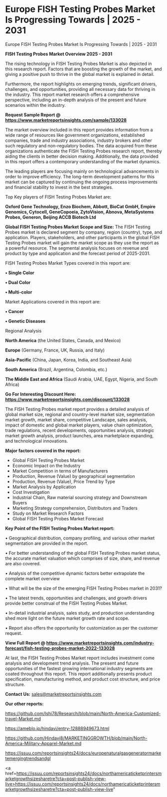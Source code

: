 # Europe FISH Testing Probes Market Is Progressing Towards | 2025 - 2031
 Europe FISH Testing Probes Market Is Progressing Towards | 2025 - 2031

<Strong> FISH Testing Probes Market Overview 2025 - 2031</strong>

The rising technology in FISH Testing Probes Market is also depicted in this research report. Factors that are boosting the growth of the market, and giving a positive push to thrive in the global market is explained in detail.

Furthermore, the report highlights on emerging trends, significant drivers, challenges, and opportunities, providing all necessary data for thriving in the industry. This report market research offers a comprehensive perspective, including an in-depth analysis of the present and future scenarios within the industry.

<strong>Request Sample Report @ <a href=https://www.marketreportsinsights.com/sample/133028>https://www.marketreportsinsights.com/sample/133028</a></strong>

The market overview included in this report provides information from a wide range of resources like government organizations, established companies, trade and industry associations, industry brokers and other such regulatory and non-regulatory bodies. The data acquired from these organizations authenticate the FISH Testing Probes research report, thereby aiding the clients in better decision making. Additionally, the data provided in this report offers a contemporary understanding of the market dynamics.

The leading players are focusing mainly on technological advancements in order to improve efficiency. The long-term development patterns for this market can be captured by continuing the ongoing process improvements and financial stability to invest in the best strategies.

Top Key players of FISH Testing Probes Market are:

<strong>Oxford Gene Technology, Enzo Biochem, Abbott, BioCat GmbH, Empire Genomics, Cytocell, GeneCopoeia, ZytoVision, Abnova, MetaSystems Probes, Generon, Beijing ACCB Biotech Ltd</strong>

<strong><b>Global FISH Testing Probes Market Scope and Size:</b></strong>
The FISH Testing Probes market is declared segment by company, region (country), type, and application. Players, stakeholders, and other participants in the global FISH Testing Probes market will gain the market scope as they use the report as a powerful resource. The segmental analysis focuses on revenue and product by type and application and the forecast period of 2025-2031.

FISH Testing Probes Market Types covered in this report are:

<strong>• Single Color

• Dual Color

• Multi-color</strong>

Market Applications covered in this report are:

<strong>• Cancer

• Genetic Diseases</strong> 

Regional Analysis

<strong>North America</strong> (the United States, Canada, and Mexico)

<strong>Europe</strong> (Germany, France, UK, Russia, and Italy)

<strong>Asia-Pacific</strong> (China, Japan, Korea, India, and Southeast Asia)

<strong>South America</strong> (Brazil, Argentina, Colombia, etc.)

<strong>The Middle East and Africa</strong> (Saudi Arabia, UAE, Egypt, Nigeria, and South Africa)

<strong>Go For Interesting Discount Here: <a href=https://www.marketreportsinsights.com/discount/133028>https://www.marketreportsinsights.com/discount/133028</a></strong>

The FISH Testing Probes market report provides a detailed analysis of global market size, regional and country-level market size, segmentation market growth, market share, competitive Landscape, sales analysis, impact of domestic and global market players, value chain optimization, trade regulations, recent developments, opportunities analysis, strategic market growth analysis, product launches, area marketplace expanding, and technological innovations.

<strong><b>Major factors covered in the report:</b></strong>
<ul>
  <li>Global FISH Testing Probes Market </li>
  <li>Economic Impact on the Industry</li>
  <li>Market Competition in terms of Manufacturers</li>
  <li>Production, Revenue (Value) by geographical segmentation</li>
  <li>Production, Revenue (Value), Price Trend by Type</li>
  <li>Market Analysis by Application</li>
  <li>Cost Investigation</li>
  <li>Industrial Chain, Raw material sourcing strategy and Downstream Buyers</li>
  <li>Marketing Strategy comprehension, Distributors and Traders</li>
  <li>Study on Market Research Factors</li>
  <li>Global FISH Testing Probes Market Forecast</li>
</ul>

<strong><b>Key Point of the FISH Testing Probes Market report:</b></strong>

• Geographical distribution, company profiling, and various other market segmentation are provided in the report.

• For better understanding of the global FISH Testing Probes market status, the accurate market valuation which comprises of size, share, and revenue are also covered.

• Analysis of the competitive dynamic factors better extrapolate the complete market overview

• What will be the size of the emerging FISH Testing Probes market in 2031?

• The latest trends, opportunities and challenges, and growth drivers provide better construal of the FISH Testing Probes Market.

• In-detail industrial analysis, sales study, and production understanding shed more light on the future market growth rate and scope.

• Report also offers the opportunity for customization as per the customer request.

<strong><b>View Full Report @ <a href=https://www.marketreportsinsights.com/industry-forecast/fish-testing-probes-market-2022-133028>https://www.marketreportsinsights.com/industry-forecast/fish-testing-probes-market-2022-133028</a></b></strong>


At last, the FISH Testing Probes Market report includes investment come analysis and development trend analysis. The present and future opportunities of the fastest growing international industry segments are coated throughout this report. This report additionally presents product specification, manufacturing method, and product cost structure, and price structure.

<strong>Contact Us:</strong>
sales@marketreportsinsights.com

<strong>Our other reports:</strong>

<a href=https://github.com/Ishi78/Research/blob/main/North-America-Customized-travel-Market.md>https://github.com/Ishi78/Research/blob/main/North-America-Customized-travel-Market.md</a>

<a href=https://ameblo.jp/hindavi/entry-12888949673.html>https://ameblo.jp/hindavi/entry-12888949673.html</a>

<a href=https://github.com/Hindavi8/MARKETINGGROWTH/blob/main/North-America-Military-Apparel-Market.md>https://github.com/Hindavi8/MARKETINGGROWTH/blob/main/North-America-Military-Apparel-Market.md</a>

<a href=https://issuu.com/reportsinsights24/docs/europenaturalgasgeneratormarketemergingtrendsandgl>https://issuu.com/reportsinsights24/docs/europenaturalgasgeneratormarketemergingtrendsandgl</a>

<a href=https://issuu.com/reportsinsights24/docs/northamericaticketprintersmarketgrowthsizesharetre?cta=post-publish-view-live>https://issuu.com/reportsinsights24/docs/northamericaticketprintersmarketgrowthsizesharetre?cta=post-publish-view-live</a>"
